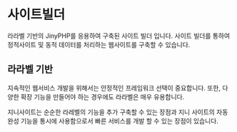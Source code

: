 # 사이트빌더
라라벨 기반의 JinyPHP를 응용하여 구축된 사이트 빌더 입니다.
사이트 빌더를 통하여 정적사이트 및 동적 데이터를 처리하는 웹사이트를 구축할 수 있습니다.

## 라라벨 기반
지속적인 웹서비스 개발을 위해서는 안정적인 프레임워크 선택이 중요합니다. 또한, 다양한 확장 기능을 만들어야 하는 경우에도 라라벨은 매우 유용합니다.

지니사이트는 순순한 라레벨의 기능을 추가 구축할 수 있는 장점과 
지니 사이트의 자동 완성 
기능을 통시에 사용함으로서 
빠른 서비스를 개발 할 수 있는 장점이 있습니다.

